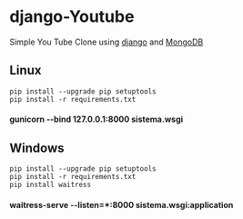 # django-Youtube

Simple You Tube Clone using [django](https://www.djangoproject.com/) and [MongoDB](https://www.mongodb.com/)



## Linux
```shell
pip install --upgrade pip setuptools
pip install -r requirements.txt
```
#### gunicorn --bind 127.0.0.1:8000 sistema.wsgi


## Windows
```shel
pip install --upgrade pip setuptools
pip install -r requirements.txt
pip install waitress
```
#### waitress-serve --listen=*:8000 sistema.wsgi:application
